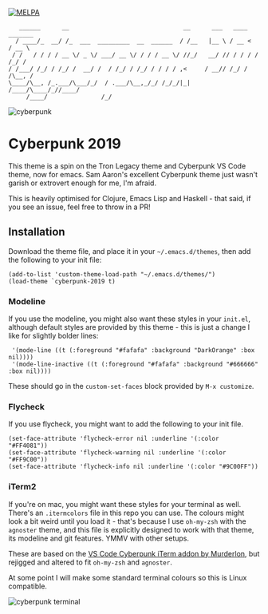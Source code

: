 [![MELPA](https://melpa.org/packages/cyberpunk-2019-theme-badge.svg)](https://melpa.org/#/cyberpunk-2019-theme)

```
   ______      __                                __      ___   ____ _______ 
  / ____/_  __/ /_  ___  _________  __  ______  / /__   |__ \ / __ <  / __ \
 / /   / / / / __ \/ _ \/ ___/ __ \/ / / / __ \/ //_/   __/ // / / / / /_/ /
/ /___/ /_/ / /_/ /  __/ /  / /_/ / /_/ / / / / ,<     / __// /_/ / /\__, / 
\____/\__, /_.___/\___/_/  / .___/\__,_/_/ /_/_/|_|   /____/\____/_//____/  
     /____/               /_/                                               
```

![cyberpunk](https://raw.githubusercontent.com/the-frey/cyberpunk-2019/master/cyberpunk-2019.png)

# Cyberpunk 2019

This theme is a spin on the Tron Legacy theme and Cyberpunk VS Code theme, now for emacs. Sam Aaron's excellent Cyberpunk theme just wasn't garish or extrovert enough for me, I'm afraid.

This is heavily optimised for Clojure, Emacs Lisp and Haskell - that said, if you see an issue, feel free to throw in a PR!

## Installation

Download the theme file, and place it in your `~/.emacs.d/themes`, then add the following to your init file:

```
(add-to-list 'custom-theme-load-path "~/.emacs.d/themes/")
(load-theme `cyberpunk-2019 t)
```

### Modeline

If you use the modeline, you might also want these styles in your `init.el`, although default styles are provided by this theme - this is just a change I like for slightly bolder lines:

```
 '(mode-line ((t (:foreground "#fafafa" :background "DarkOrange" :box nil))))
 '(mode-line-inactive ((t (:foreground "#fafafa" :background "#666666" :box nil))))
```

These should go in the `custom-set-faces` block provided by `M-x customize`.

### Flycheck

If you use flycheck, you might want to add the following to your init file.

```
(set-face-attribute 'flycheck-error nil :underline '(:color "#FF4081"))
(set-face-attribute 'flycheck-warning nil :underline '(:color "#FF9C00"))
(set-face-attribute 'flycheck-info nil :underline '(:color "#9C00FF"))
```

### iTerm2

If you're on mac, you might want these styles for your terminal as well. There's an `.itermcolors` file in this repo you can use. The colours might look a bit weird until you load it - that's because I use `oh-my-zsh` with the `agnoster` theme, and this file is explicitly designed to work with that theme, its modeline and git features. YMMV with other setups.

These are based on the [VS Code Cyberpunk iTerm addon by Murderlon](https://github.com/Murderlon/cyberpunk-iterm), but rejigged and altered to fit `oh-my-zsh` and `agnoster`.

At some point I will make some standard terminal colours so this is Linux compatible.

![cyberpunk terminal](https://raw.githubusercontent.com/the-frey/cyberpunk-2019/master/cyberpunk-2019-terminal.png)

